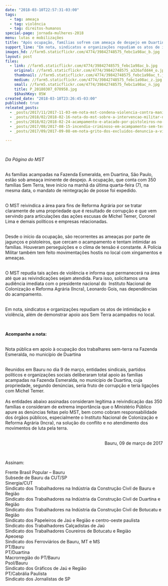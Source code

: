 ```yaml
---
date: "2018-03-10T22:57:31-03:00"
tags:
  - tag: ameaça
  - tag: violência
  - tag: direitos-humanos
special-page: jornada-mulheres-2018
menu: lutas e mobilizações
title: "Após ocupação, famílias sofrem com ameaça de despejo em Duartina "
support_line: "Em nota, sindicatos e organizações repudiam os atos de intimidação e violência, além de demonstrar apoio aos Sem Terra acampados no local"
images_hd: //farm5.staticflickr.com/4774/39842748575_febc1a98ac_b.jpg
layout: post
files:
  - link: //farm5.staticflickr.com/4774/39842748575_febc1a98ac_b.jpg
    original: //farm5.staticflickr.com/4774/39842748575_a326afdd44_o.jpg
    thumbnail: //farm5.staticflickr.com/4774/39842748575_febc1a98ac_t.jpg
    medium: //farm5.staticflickr.com/4774/39842748575_febc1a98ac_z.jpg
    small: //farm5.staticflickr.com/4774/39842748575_febc1a98ac_n.jpg
    title: P_20180307_070958.jpg
    $$hashKey: 05W
created_date: "2018-03-10T23:26:45-03:00"
published: true
releated_posts:
  - _posts/2017/11/2017-11-03-em-nota-mst-condena-violencia-contra-manifestantes-no-mt.md
  - _posts/2018/02/2018-02-16-nota-do-mst-sobre-a-intervencao-militar-no-rj.md
  - _posts/2018/02/2018-02-24-acampamento-e-atacado-por-pistoleiros-no-rio-grande-do-norte.md
  - _posts/2017/08/2017-08-15-incendio-criminoso-em-acampamento-sem-terra-no-tocantins.md
  - _posts/2017/09/2017-09-08-em-nota-grito-dos-excluidos-denuncia-a-violencia-usada-contra-manifestantes-no-rn.md

---
```

<p>&nbsp;</p>

<p><em>Da P&aacute;gina do MST&nbsp;</em></p>

<p><br />
As fam&iacute;lias acampadas na Fazenda Esmeralda, em Duartina, S&atilde;o&nbsp;Paulo, est&atilde;o sob amea&ccedil;a iminente de despejo. A ocupa&ccedil;&atilde;o, que conta com 350 fam&iacute;lias Sem Terra,&nbsp;teve in&iacute;cio na manh&atilde; da &uacute;ltima quarta-feira (7), na mesma data,&nbsp;o mandato de reintegra&ccedil;&atilde;o de posse foi expedido.</p>

<p><br />
O MST reivindica a &aacute;rea para fins de Reforma Agr&aacute;ria por se tratar claramente de uma propriedade que &eacute; resultado de corrup&ccedil;&atilde;o e que vem servindo para articula&ccedil;&otilde;es das a&ccedil;&otilde;es escusas de Michel&nbsp;Temer, Coronel Lima e demais pol&iacute;ticos e empresas relacionadas.</p>

<p><br />
Desde o in&iacute;cio da ocupa&ccedil;&atilde;o, s&atilde;o recorrentes as amea&ccedil;as por parte de jagun&ccedil;os e pistoleiros, que cercam o acampamento e tentam intimidar as fam&iacute;lias. Houveram persegui&ccedil;&otilde;es e o clima de tens&atilde;o &eacute; constante. A Pol&iacute;cia Militar tamb&eacute;m tem feito movimenta&ccedil;&otilde;es&nbsp;hostis no local com xingamentos e amea&ccedil;as.</p>

<p><br />
O MST repudia tais a&ccedil;&otilde;es de viol&ecirc;ncia&nbsp;e informa que permanecer&aacute; na &aacute;rea at&eacute; que as&nbsp;reivindica&ccedil;&otilde;es sejam atendida.&nbsp;Para isso, solicitamos uma audi&ecirc;ncia imediata com o presidente nacional do &nbsp;Instituto Nacional de Coloniza&ccedil;&atilde;o e Reforma Agr&aacute;ria (Incra),&nbsp;Leonardo Gois, nas depend&ecirc;ncias do acampamento.</p>

<p><br />
Em nota, sindicatos e organiza&ccedil;&otilde;es repudiam os atos de intimida&ccedil;&atilde;o e viol&ecirc;ncia, al&eacute;m de demonstrar apoio aos Sem Terra acampados no local.</p>

<p>&nbsp;</p>

<p><strong>Acompanhe a nota:</strong></p>

<p><br />
Nota p&uacute;blica em apoio &agrave; ocupa&ccedil;&atilde;o dos trabalhares sem-terra na Fazenda Esmeralda, no munic&iacute;pio de Duartina</p>

<p><br />
Reunidos em Bauru no dia 9 de mar&ccedil;o, entidades sindicais, partidos pol&iacute;ticos e organiza&ccedil;&otilde;es sociais deliberaram total apoio &agrave;s fam&iacute;lias acampadas na Fazenda Esmeralda, no munic&iacute;pio de Duartina, cuja propriedade, segundo den&uacute;ncias, seria fruto de corrup&ccedil;&atilde;o e teria liga&ccedil;&otilde;es com Michel Temer.<br />
<br />
As entidades abaixo assinadas consideram leg&iacute;tima a reivindica&ccedil;&atilde;o das 350 fam&iacute;lias e consideram de extrema import&acirc;ncia que o Minist&eacute;rio P&uacute;blico apure as den&uacute;ncias feitas pelo MST, bem como cobram responsabilidade dos &oacute;rg&atilde;os p&uacute;blicos, especialmente o&nbsp;Instituto Nacional de Coloniza&ccedil;&atilde;o e Reforma Agr&aacute;ria (Incra), na solu&ccedil;&atilde;o do conflito e no atendimento dos movimentos de luta pela terra.</p>

<p style="text-align: right;"><br />
Bauru, 09 de mar&ccedil;o de 2017</p>

<p style="text-align: right;">&nbsp;</p>

<p>Assinam:</p>

<p>Frente Brasil Popular &ndash; Bauru<br />
Subsede de Bauru da CUT/SP<br />
Sinergia/CUT<br />
Sindicato dos Trabalhadores na Ind&uacute;stria da Constru&ccedil;&atilde;o Civil de Bauru e Regi&atilde;o<br />
Sindicato dos Trabalhadores na Ind&uacute;stria da Constru&ccedil;&atilde;o Civil de Duartina e Regi&atilde;o<br />
Sindicato dos Trabalhadores na Ind&uacute;stria da Constru&ccedil;&atilde;o Civil de Botucatu e Regi&atilde;o<br />
Sindicato dos Papeleiros de Ja&uacute; e Regi&atilde;o e centro-oeste paulista<br />
Sindicato dos Trabalhadores Cal&ccedil;adistas de Ja&uacute;<br />
Sindicato dos Trabalhadores Coureiros de Botucatu e Regi&atilde;o<br />
Apeoesp<br />
Sindicato dos Ferrovi&aacute;rios de Bauru, MT e MS<br />
PT/Bauru<br />
PT/Duartina<br />
Macrorregi&atilde;o do PT/Bauru<br />
Psol/Bauru<br />
Sindicato dos Gr&aacute;ficos de Ja&uacute; e Regi&atilde;o<br />
PT/Cabr&aacute;lia Paulista<br />
Sindicato dos Jornalistas de SP</p>

<p><br />
<br />
<br />
&nbsp;</p>

<p>&nbsp;</p>

<p>&nbsp;</p>
